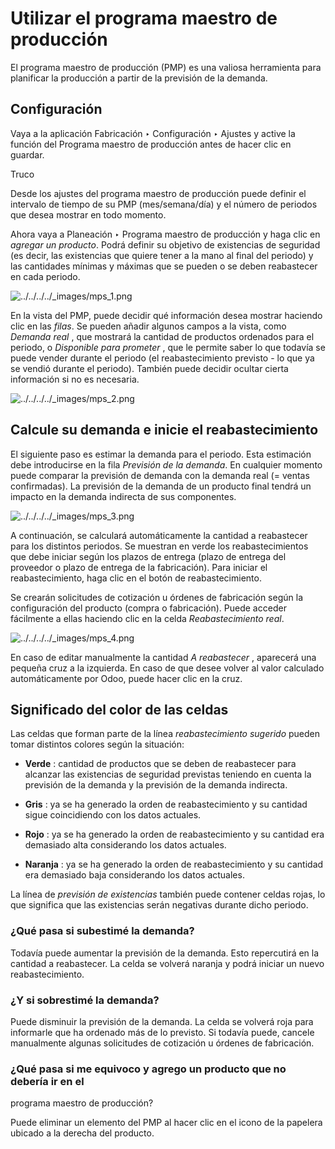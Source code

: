 # Utilizar el programa maestro de producción

El programa maestro de producción (PMP) es una valiosa herramienta para
planificar la producción a partir de la previsión de la demanda.

## Configuración

Vaya a la aplicación Fabricación ‣ Configuración ‣ Ajustes y active la función
del Programa maestro de producción antes de hacer clic en guardar.

Truco

Desde los ajustes del programa maestro de producción puede definir el
intervalo de tiempo de su PMP (mes/semana/día) y el número de periodos que
desea mostrar en todo momento.

Ahora vaya a Planeación ‣ Programa maestro de producción y haga clic en
_agregar un producto_. Podrá definir su objetivo de existencias de seguridad
(es decir, las existencias que quiere tener a la mano al final del periodo) y
las cantidades mínimas y máximas que se pueden o se deben reabastecer en cada
periodo.

![../../../../_images/mps_1.png](../../../../_images/mps_1.png)

En la vista del PMP, puede decidir qué información desea mostrar haciendo clic
en las _filas_. Se pueden añadir algunos campos a la vista, como _Demanda
real_ , que mostrará la cantidad de productos ordenados para el periodo, o
_Disponible para prometer_ , que le permite saber lo que todavía se puede
vender durante el periodo (el reabastecimiento previsto - lo que ya se vendió
durante el periodo). También puede decidir ocultar cierta información si no es
necesaria.

![../../../../_images/mps_2.png](../../../../_images/mps_2.png)

## Calcule su demanda e inicie el reabastecimiento

El siguiente paso es estimar la demanda para el periodo. Esta estimación debe
introducirse en la fila _Previsión de la demanda_. En cualquier momento puede
comparar la previsión de demanda con la demanda real (= ventas confirmadas).
La previsión de la demanda de un producto final tendrá un impacto en la
demanda indirecta de sus componentes.

![../../../../_images/mps_3.png](../../../../_images/mps_3.png)

A continuación, se calculará automáticamente la cantidad a reabastecer para
los distintos periodos. Se muestran en verde los reabastecimientos que debe
iniciar según los plazos de entrega (plazo de entrega del proveedor o plazo de
entrega de la fabricación). Para iniciar el reabastecimiento, haga clic en el
botón de reabastecimiento.

Se crearán solicitudes de cotización u órdenes de fabricación según la
configuración del producto (compra o fabricación). Puede acceder fácilmente a
ellas haciendo clic en la celda _Reabastecimiento real_.

![../../../../_images/mps_4.png](../../../../_images/mps_4.png)

En caso de editar manualmente la cantidad _A reabastecer_ , aparecerá una
pequeña cruz a la izquierda. En caso de que desee volver al valor calculado
automáticamente por Odoo, puede hacer clic en la cruz.

## Significado del color de las celdas

Las celdas que forman parte de la línea _reabastecimiento sugerido_ pueden
tomar distintos colores según la situación:

  * **Verde** : cantidad de productos que se deben de reabastecer para alcanzar las existencias de seguridad previstas teniendo en cuenta la previsión de la demanda y la previsión de la demanda indirecta.

  * **Gris** : ya se ha generado la orden de reabastecimiento y su cantidad sigue coincidiendo con los datos actuales.

  * **Rojo** : ya se ha generado la orden de reabastecimiento y su cantidad era demasiado alta considerando los datos actuales.

  * **Naranja** : ya se ha generado la orden de reabastecimiento y su cantidad era demasiado baja considerando los datos actuales.

La línea de _previsión de existencias_ también puede contener celdas rojas, lo
que significa que las existencias serán negativas durante dicho periodo.

### ¿Qué pasa si subestimé la demanda?

Todavía puede aumentar la previsión de la demanda. Esto repercutirá en la
cantidad a reabastecer. La celda se volverá naranja y podrá iniciar un nuevo
reabastecimiento.

### ¿Y si sobrestimé la demanda?

Puede disminuir la previsión de la demanda. La celda se volverá roja para
informarle que ha ordenado más de lo previsto. Si todavía puede, cancele
manualmente algunas solicitudes de cotización u órdenes de fabricación.

### ¿Qué pasa si me equivoco y agrego un producto que no debería ir en el
programa maestro de producción?

Puede eliminar un elemento del PMP al hacer clic en el icono de la papelera
ubicado a la derecha del producto.

